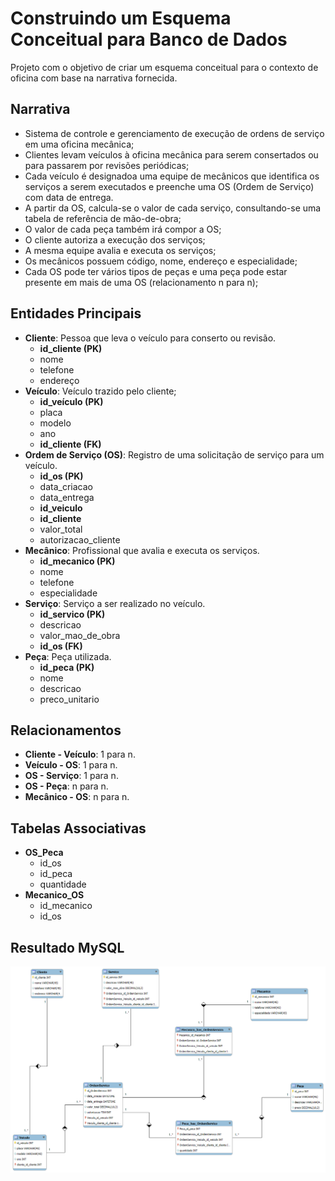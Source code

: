 # Construindo um Esquema Conceitual para Banco de Dados

Projeto com o objetivo de criar um esquema conceitual para o contexto de oficina com base na narrativa fornecida.

## Narrativa

- Sistema de controle e gerenciamento de execução de ordens de serviço em uma oficina mecânica;
- Clientes levam veículos à oficina mecânica para serem consertados ou para passarem por revisões periódicas;
- Cada veículo é designadoa uma equipe de mecânicos que identifica os serviços a serem executados e preenche uma OS (Ordem de Serviço) com data de entrega.
- A partir da OS, calcula-se o valor de cada serviço, consultando-se uma tabela de referência de mão-de-obra;
- O valor de cada peça também irá compor a OS;
- O cliente autoriza a execução dos serviços;
- A mesma equipe avalia e executa os serviços;
- Os mecânicos possuem código, nome, endereço e especialidade;
- Cada OS pode ter vários tipos de peças e uma peça pode estar presente em mais de uma OS (relacionamento n para n);

## Entidades Principais

- **Cliente**: Pessoa que leva o veículo para conserto ou revisão.
  - **id_cliente (PK)**
  - nome
  - telefone
  - endereço
- **Veículo**: Veículo trazido pelo cliente;
  - **id_veículo (PK)**
  - placa
  - modelo
  - ano
  - **id_cliente (FK)**
- **Ordem de Serviço (OS)**: Registro de uma solicitação de serviço para um veículo.
  - **id_os (PK)**
  - data_criacao
  - data_entrega
  - **id_veiculo**
  - **id_cliente**
  - valor_total
  - autorizacao_cliente
- **Mecânico**: Profissional que avalia e executa os serviços.
  - **id_mecanico (PK)**
  - nome
  - telefone
  - especialidade
- **Serviço**: Serviço a ser realizado no veículo.
  - **id_servico (PK)**
  - descricao
  - valor_mao_de_obra
  - **id_os (FK)**
- **Peça**: Peça utilizada.
  - **id_peca (PK)**
  - nome
  - descricao
  - preco_unitario

## Relacionamentos

- **Cliente - Veículo**: 1 para n.
- **Veículo - OS**: 1 para n.
- **OS - Serviço**: 1 para n.
- **OS - Peça**: n para n.
- **Mecânico - OS**:  n para n.

## Tabelas Associativas

- **OS_Peca**
  - id_os
  - id_peca
  - quantidade
- **Mecanico_OS**
  - id_mecanico
  - id_os

## Resultado MySQL

![Resultado](BDMecanico.png)
